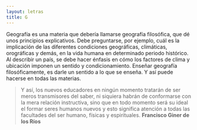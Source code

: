 ```yaml
---
layout: letras
title: G
---
```


Geografía es una materia que debería llamarse
geografía filosófica, que dé unos principios
explicativos. Debe preguntarse, por ejemplo,
cuál es la implicación de las diferentes condiciones
geográficas, climáticas, orográficas y demás, en la
vida humana en determinado periodo histórico. Al
describir un país, se debe hacer énfasis en cómo los
factores de clima y ubicación imponen un sentido y 
condicionamiento. Enseñar geografía
filosóficamente, es darle un sentido a lo que se
enseña. Y así puede hacerse en todas las materias.

>Y así, los nuevos educadores
>en ningún momento tratarán de ser
>meros transmisores del saber,
>ni siquiera habrán de conformarse
>con la mera relación instructiva,
>sino que en todo momento
>será su ideal el formar seres humanos nuevos
>y esto significa
>atención a todas las facultades del ser humano,
>físicas y espirituales.
>**Francisco Giner de los Ríos**
